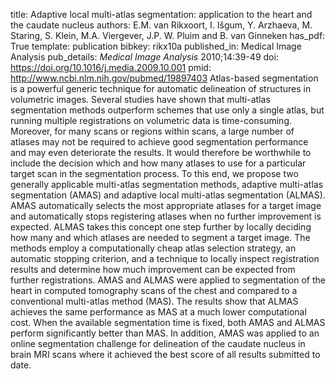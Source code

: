 title: Adaptive local multi-atlas segmentation: application to the heart and the caudate nucleus
authors: E.M. van Rikxoort, I. Išgum, Y. Arzhaeva, M. Staring, S. Klein, M.A. Viergever, J.P. W. Pluim and B. van Ginneken
has_pdf: True
template: publication
bibkey: rikx10a
published_in: Medical Image Analysis
pub_details: <i>Medical Image Analysis</i> 2010;14:39-49
doi: https://doi.org/10.1016/j.media.2009.10.001
pmid: http://www.ncbi.nlm.nih.gov/pubmed/19897403
Atlas-based segmentation is a powerful generic technique for automatic delineation of structures in volumetric images. Several studies have shown that multi-atlas segmentation methods outperform schemes that use only a single atlas, but running multiple registrations on volumetric data is time-consuming. Moreover, for many scans or regions within scans, a large number of atlases may not be required to achieve good segmentation performance and may even deteriorate the results. It would therefore be worthwhile to include the decision which and how many atlases to use for a particular target scan in the segmentation process. To this end, we propose two generally applicable multi-atlas segmentation methods, adaptive multi-atlas segmentation (AMAS) and adaptive local multi-atlas segmentation (ALMAS). AMAS automatically selects the most appropriate atlases for a target image and automatically stops registering atlases when no further improvement is expected. ALMAS takes this concept one step further by locally deciding how many and which atlases are needed to segment a target image. The methods employ a computationally cheap atlas selection strategy, an automatic stopping criterion, and a technique to locally inspect registration results and determine how much improvement can be expected from further registrations. AMAS and ALMAS were applied to segmentation of the heart in computed tomography scans of the chest and compared to a conventional multi-atlas method (MAS). The results show that ALMAS achieves the same performance as MAS at a much lower computational cost. When the available segmentation time is fixed, both AMAS and ALMAS perform significantly better than MAS. In addition, AMAS was applied to an online segmentation challenge for delineation of the caudate nucleus in brain MRI scans where it achieved the best score of all results submitted to date.

